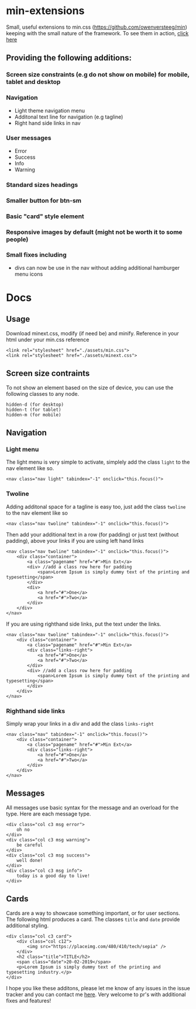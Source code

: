 # min-extensions
Small, useful extensions to min.css (https://github.com/owenversteeg/min) keeping with the small nature of the framework. To see them in action, [click here]()

## Providing the following additions:

### Screen size constraints (e.g do not show on mobile) for mobile, tablet and desktop

### Navigation
- Light theme navigation menu
- Additonal text line for navigation (e.g tagline)
- Right hand side links in nav
  
### User messages
- Error
- Success
- Info
- Warning

### Standard sizes headings

### Smaller button for btn-sm

### Basic "card" style element

### Responsive images by default (might not be worth it to some people)

### Small fixes including
- divs can now be use in the nav without adding additional hamburger menu icons

# Docs

## Usage

Download minext.css, modify (if need be) and minify. Reference in your html under your min.css reference 

```
<link rel="stylesheet" href="./assets/min.css">
<link rel="stylesheet" href="./assets/minext.css">
```

## Screen size contraints
To not show an element based on the size of device, you can use the following classes to any node.
    
    hidden-d (for desktop)
    hidden-t (for tablet)
    hidden-m (for mobile)

## Navigation
### Light menu
The light menu is very simple to activate, simplely add the class `light` to the nav element like so.

```<nav class="nav light" tabindex="-1" onclick="this.focus()">```

### Twoline
Adding additonal space for a tagline is easy too, just add the class `twoline` to the nav element like so 

```<nav class="nav twoline" tabindex="-1" onclick="this.focus()">```

Then add your additional text in a row (for padding) or just text (without padding), above your links if you are using left hand links 

```
<nav class="nav twoline" tabindex="-1" onclick="this.focus()">
    <div class="container">
        <a class="pagename" href="#">Min Ext</a>
        <div> //add a class row here for padding
            <span>Lorem Ipsum is simply dummy text of the printing and typesetting</span>
        </div>
        <div>
            <a href="#">One</a>
            <a href="#">Two</a>
        </div>
    </div>
</nav>
```
If you are using righthand side links, put the text under the links. 

```
<nav class="nav twoline" tabindex="-1" onclick="this.focus()">
    <div class="container">
        <a class="pagename" href="#">Min Ext</a>
        <div class="links-right">
            <a href="#">One</a>
            <a href="#">Two</a>
        </div>
        <div> //add a class row here for padding
            <span>Lorem Ipsum is simply dummy text of the printing and typesetting</span>
        </div>
    </div>
</nav>
```

### Righthand side links
Simply wrap your links in a div and add the class `links-right`

```
<nav class="nav" tabindex="-1" onclick="this.focus()">
    <div class="container">
        <a class="pagename" href="#">Min Ext</a>
        <div class="links-right">
            <a href="#">One</a>
            <a href="#">Two</a>
        </div>
    </div>
</nav>
```

## Messages
All messages use basic syntax for the message and an overload for the type. Here are each message type. 
```
<div class="col c3 msg error">
    oh no
</div>
<div class="col c3 msg warning">
    be careful
</div>
<div class="col c3 msg success">
    well done!
</div>
<div class="col c3 msg info">
    today is a good day to live!
</div>
```

## Cards

Cards are a way to showcase something important, or for user sections. The following html produces a card. The classes `title` and `date` provide additional styling. 
```
<div class="col c3 card">
    <div class="col c12">
        <img src="https://placeimg.com/480/410/tech/sepia" />
    </div>
    <h2 class="title">TITLE</h2>
    <span class="date">20-02-2019</span>
    <p>Lorem Ipsum is simply dummy text of the printing and typesetting industry.</p>                    
</div>
```


I hope you like these additons, please let me know of any issues in the issue tracker and you can contact me [here](mailto:hello@mandark.org). Very welcome to pr's with additional fixes and features! 
